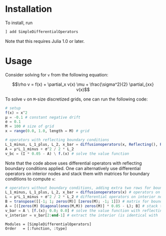 ﻿Installation
==============

To install, run
```julia
] add SimpleDifferentialOperators
```

Note that this requires Julia 1.0 or later.

Usage
==========
Consider solving for `v` from the following equation:
```math
\rho v = f(x) + \partial_x v(x) \mu + \frac{\sigma^2}{2} \partial_{xx} v(x)
```

To solve `v` on `M`-size discretized grids, one can run the following code:
```julia
# setup 
f(x) = x^2 
μ = -0.1 # constant negative drift
σ = 0.1
M = 100 # size of grid
x = range(0.0, 1.0, length = M) # grid

# operators with reflecting boundary conditions
L_1_minus, L_1_plus, L_2, x_bar = diffusionoperators(x, Reflecting(), Reflecting())
A = μ*L_1_minus + σ^2 / 2 * L_2 
v_bc = (I * 0.05 - A) \ f.(x) # solve the value function
```

Note that the code above uses differential operators with reflecting boundary conditions applied. 
One can alternatively use differential operators on interior nodes and stack them with matrices for boundary conditions to compute `v`:
```julia
# operators without boundary conditions, adding extra two rows for boundary conditions
L_1_minus, L_1_plus, L_2, x_bar = diffusionoperators(x) # operators on interior nodes
L = μ*L_1_minus + σ^2 / 2 * L_2 # differential operators on interior nodes
B = transpose([[-1; 1; zeros(M)] [zeros(M); -1; 1]]) # matrix for boundary conditions
A = [([zeros(M) Diagonal(ones(M,M)) zeros(M)] * 0.05 - L); B] # stack them
v_bar = A \ [f.(x); 0.0; 0.0] # solve the value function with reflecting barrier bc
v_interior = v_bar[2:end-1] # extract the interior (is identical with `v_bc`)
```

```@autodocs
Modules = [SimpleDifferentialOperators]
Order   = [:function, :type]
```
